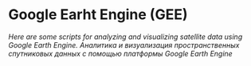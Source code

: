 # Google Earht Engine (GEE)
*Here are some scripts for analyzing and visualizing satellite data using Google Earth Engine.*
*Аналитика и визуализация пространственных спутниковых данных с помощью платформы Google Earth Engine*

